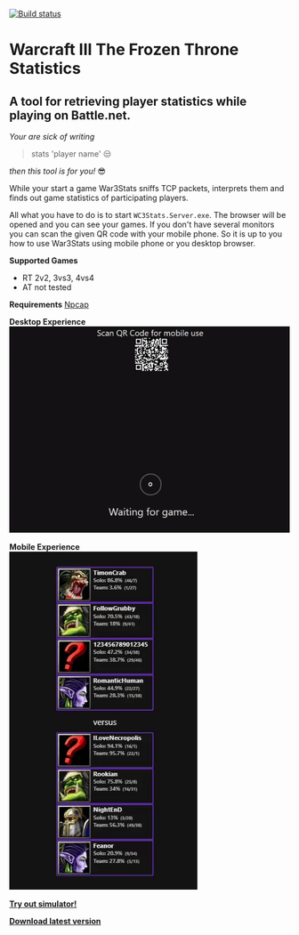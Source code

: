 [![Build status](https://ci.appveyor.com/api/projects/status/pf2a28vv3da6tq9k/branch/master?svg=true)](https://ci.appveyor.com/project/Rookian/war3stats/branch/master)

# Warcraft III The Frozen Throne Statistics
## A tool for retrieving player statistics while playing on Battle.net.

*Your are sick of writing*
> stats 'player name'  :unamused:

*then this tool is for you!* :sunglasses:

While your start a game War3Stats sniffs TCP packets, interprets them and finds out game statistics of participating players.   

All what you have to do is to start `WC3Stats.Server.exe`. The browser will be opened and you can see your games. If you don't have several monitors you can scan the given QR code with your mobile phone. So it is up to you how to use War3Stats using mobile phone or you desktop browser.
  
**Supported Games**
- RT 2v2, 3vs3, 4vs4
- AT not tested

**Requirements** [Npcap](https://nmap.org/download.html)

**Desktop Experience**  
![alt text](https://raw.githubusercontent.com/Rookian/War3Stats/master/github/desktop-xp.gif)


**Mobile Experience**  
![alt text](https://raw.githubusercontent.com/Rookian/War3Stats/master/github/mobile-xp.gif)

[**Try out simulator!**](https://wc3statsserver.azurewebsites.net/)

[**Download latest version**](https://github.com/Rookian/War3Stats/releases)
